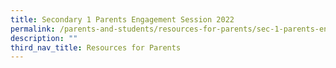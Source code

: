 ```yaml
---
title: Secondary 1 Parents Engagement Session 2022
permalink: /parents-and-students/resources-for-parents/sec-1-parents-engagement-session-2022/
description: ""
third_nav_title: Resources for Parents
---
```

